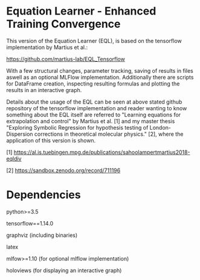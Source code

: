 # Equation Learner - Enhanced Training Convergence

This version of the Equation Learner (EQL), is based on the tensorflow implementation by Martius et al.:

https://github.com/martius-lab/EQL_Tensorflow

With a few structural changes, parameter tracking, saving of results in files aswell as an optional MLFlow implementation. Additionally there are scripts for DataFrame creation, inspecting resulting formulas and plotting the results in an interactive graph.

Details about the usage of the EQL can be seen at above stated github repository of the tensorflow implementation and reader wanting to know something about the EQL itself are referred to "Learning equations for extrapolation and control" by Martius et al. [1] and my master thesis "Exploring Symbolic Regression for hypothesis testing of
London-Dispersion corrections in theoretical molecular physics." [2], where the application of this version is shown.

[1] https://al.is.tuebingen.mpg.de/publications/sahoolampertmartius2018-eqldiv

[2] https://sandbox.zenodo.org/record/711196

# Dependencies

python>=3.5

tensorflow==1.14.0

graphviz (including binaries)

latex

mlfow>=1.10 (for optional mlflow implementation)

holoviews (for displaying an interactive graph)




 

